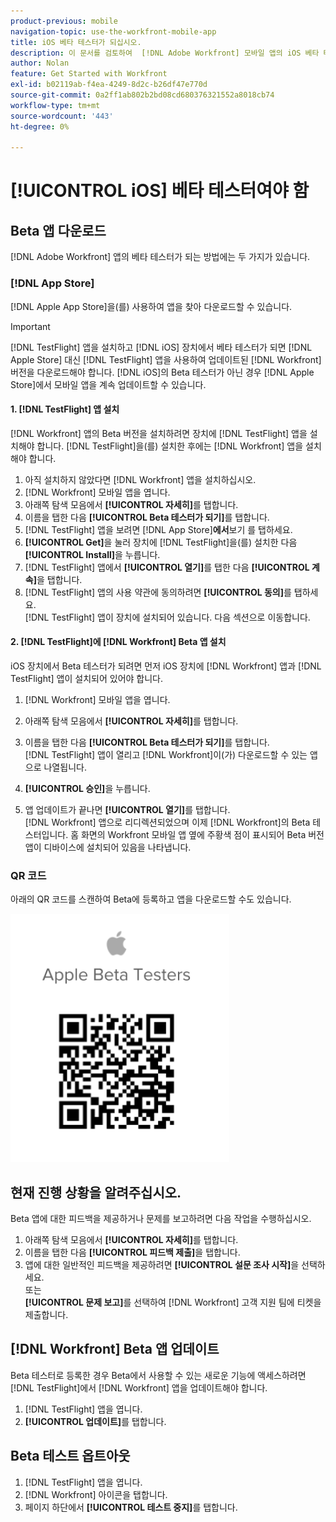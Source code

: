 ```yaml
---
product-previous: mobile
navigation-topic: use-the-workfront-mobile-app
title: iOS 베타 테스터가 되십시오.
description: 이 문서를 검토하여  [!DNL Adobe Workfront] 모바일 앱의 iOS 베타 테스터가 되십시오.
author: Nolan
feature: Get Started with Workfront
exl-id: b02119ab-f4ea-4249-8d2c-b26df47e770d
source-git-commit: 0a2ff1ab802b2bd08cd680376321552a8018cb74
workflow-type: tm+mt
source-wordcount: '443'
ht-degree: 0%

---
```


# [!UICONTROL iOS] 베타 테스터여야 함

## Beta 앱 다운로드

[!DNL Adobe Workfront] 앱의 베타 테스터가 되는 방법에는 두 가지가 있습니다.

### [!DNL App Store]

[!DNL Apple App Store]을(를) 사용하여 앱을 찾아 다운로드할 수 있습니다.

>[!IMPORTANT]
>
>[!DNL TestFlight] 앱을 설치하고 [!DNL iOS] 장치에서 베타 테스터가 되면 [!DNL Apple Store] 대신 [!DNL TestFlight] 앱을 사용하여 업데이트된 [!DNL Workfront] 버전을 다운로드해야 합니다. [!DNL iOS]의 Beta 테스터가 아닌 경우 [!DNL Apple Store]에서 모바일 앱을 계속 업데이트할 수 있습니다.

#### 1. [!DNL TestFlight] 앱 설치

[!DNL Workfront] 앱의 Beta 버전을 설치하려면 장치에 [!DNL TestFlight] 앱을 설치해야 합니다. [!DNL TestFlight]을(를) 설치한 후에는 [!DNL Workfront] 앱을 설치해야 합니다.

1. 아직 설치하지 않았다면 [!DNL Workfront] 앱을 설치하십시오.
1. [!DNL Workfront] 모바일 앱을 엽니다.
1. 아래쪽 탐색 모음에서 **[!UICONTROL 자세히]**&#x200B;를 탭합니다.
1. 이름을 탭한 다음 **[!UICONTROL Beta 테스터가 되기]**&#x200B;를 탭합니다.
1. [!DNL TestFlight] 앱을 보려면 [!DNL App Store]&#x200B;**에서**&#x200B;보기 를 탭하세요.
1. **[!UICONTROL Get]**&#x200B;을 눌러 장치에 [!DNL TestFlight]을(를) 설치한 다음 **[!UICONTROL Install]**&#x200B;을 누릅니다.
1. [!DNL TestFlight] 앱에서 **[!UICONTROL 열기]**&#x200B;를 탭한 다음 **[!UICONTROL 계속]**&#x200B;을 탭합니다.
1. [!DNL TestFlight] 앱의 사용 약관에 동의하려면 **[!UICONTROL 동의]**&#x200B;를 탭하세요.\
   [!DNL TestFlight] 앱이 장치에 설치되어 있습니다. 다음 섹션으로 이동합니다.

#### 2. [!DNL TestFlight]에 [!DNL Workfront] Beta 앱 설치

iOS 장치에서 Beta 테스터가 되려면 먼저 iOS 장치에 [!DNL Workfront] 앱과 [!DNL TestFlight] 앱이 설치되어 있어야 합니다.

1. [!DNL Workfront] 모바일 앱을 엽니다.
1. 아래쪽 탐색 모음에서 **[!UICONTROL 자세히]**&#x200B;를 탭합니다.
1. 이름을 탭한 다음 **[!UICONTROL Beta 테스터가 되기]**&#x200B;를 탭합니다.\
   [!DNL TestFlight] 앱이 열리고 [!DNL Workfront]이(가) 다운로드할 수 있는 앱으로 나열됩니다.

1. **[!UICONTROL 승인]**&#x200B;을 누릅니다.
1. 앱 업데이트가 끝나면 **[!UICONTROL 열기]**&#x200B;를 탭합니다.\
   [!DNL Workfront] 앱으로 리디렉션되었으며 이제 [!DNL Workfront]의 Beta 테스터입니다. 홈 화면의 Workfront 모바일 앱 옆에 주황색 점이 표시되어 Beta 버전 앱이 디바이스에 설치되어 있음을 나타냅니다.

### QR 코드

아래의 QR 코드를 스캔하여 Beta에 등록하고 앱을 다운로드할 수도 있습니다.

![iOS QR 코드](assets/ios-qr-code-350x397.png)

## 현재 진행 상황을 알려주십시오.

Beta 앱에 대한 피드백을 제공하거나 문제를 보고하려면 다음 작업을 수행하십시오.

1. 아래쪽 탐색 모음에서 **[!UICONTROL 자세히]**&#x200B;를 탭합니다.
1. 이름을 탭한 다음 **[!UICONTROL 피드백 제출]**&#x200B;을 탭합니다.
1. 앱에 대한 일반적인 피드백을 제공하려면 **[!UICONTROL 설문 조사 시작]**&#x200B;을 선택하세요.\
   또는\
   **[!UICONTROL 문제 보고]**&#x200B;를 선택하여 [!DNL Workfront] 고객 지원 팀에 티켓을 제출합니다.

## [!DNL Workfront] Beta 앱 업데이트

Beta 테스터로 등록한 경우 Beta에서 사용할 수 있는 새로운 기능에 액세스하려면 [!DNL TestFlight]에서 [!DNL Workfront] 앱을 업데이트해야 합니다.

1. [!DNL TestFlight] 앱을 엽니다.
1. **[!UICONTROL 업데이트]**&#x200B;를 탭합니다.

## Beta 테스트 옵트아웃

1. [!DNL TestFlight] 앱을 엽니다.
1. [!DNL Workfront] 아이콘을 탭합니다.
1. 페이지 하단에서 **[!UICONTROL 테스트 중지]**&#x200B;를 탭합니다.
